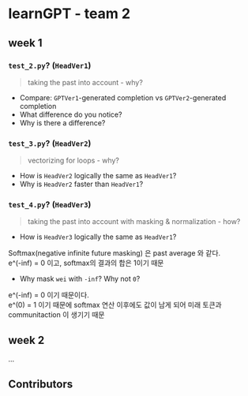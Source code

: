 # learnGPT - team 2

## week 1

### `test_2.py`? (`HeadVer1`)

> taking the past into account - why? 

- Compare: `GPTVer1`-generated completion vs `GPTVer2`-generated completion
- What difference do you notice?
- Why is there a difference?

### `test_3.py`? (`HeadVer2`)

>  vectorizing for loops - why?

- How is `HeadVer2` logically the same as `HeadVer1`?
- Why is `HeadVer2` faster than `HeadVer1`?

### `test_4.py`? (`HeadVer3`)

> taking the past into account with masking & normalization - how?

- How is `HeadVer3` logically the same as `HeadVer1`?  
  
Softmax(negative infinite future masking) 은 past average 와 같다.  
e^(-inf) = 0 이고, softmax의 결과의 합은 1이기 때문

- Why mask `wei` with `-inf`? Why not `0`?  
  
e^(-inf) = 0 이기 때문이다.  
e^(0) = 1 이기 때문에 softmax 연산 이후에도 값이 남게 되어 미래 토큰과 communitaction 이 생기기 때문

## week 2

...

## Contributors



